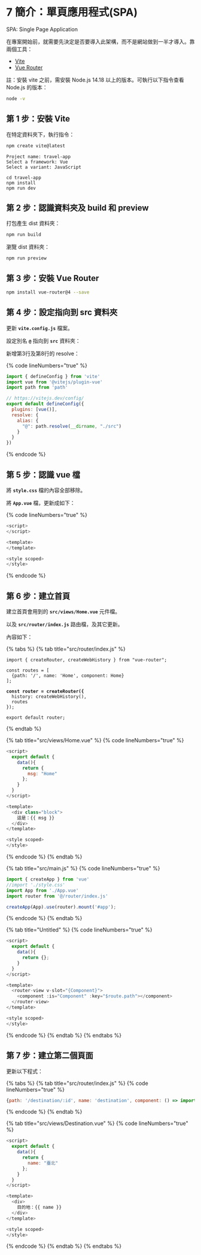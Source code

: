 # 7 簡介：單頁應用程式(SPA)

SPA: Single Page Application

在專案開始前，就需要先決定是否要導入此架構，而不是網站做到一半才導入。靠兩個工具：

* [Vite](https://vitejs.dev/)
* [Vue Router](https://router.vuejs.org/)



註：安裝 vite 之前，需安裝 Node.js 14.18 以上的版本。可執行以下指令查看 Node.js 的版本：

```bash
node -v
```

## 第 1 步：安裝 Vite

在特定資料夾下，執行指令：

```bash
npm create vite@latest
```



```
Project name: travel-app
Select a framework: Vue
Select a variant: JavaScript

cd travel-app
npm install
npm run dev
```



## 第 2 步：認識資料夾及 build 和 preview

打包產生 dist 資料夾：

```bash
npm run build
```

瀏覽 dist 資料夾：

```
npm run preview
```



## 第 3 步：安裝 Vue Router

```bash
npm install vue-router@4 --save
```



## 第 4 步：設定指向到 src 資料夾

更新 **`vite.config.js`** 檔案。

設定別名 **`@`** 指向到 **`src`** 資料夾：

新增第3行及第8行的 resolve：

{% code lineNumbers="true" %}
```javascript
import { defineConfig } from 'vite'
import vue from '@vitejs/plugin-vue'
import path from 'path'

// https://vitejs.dev/config/
export default defineConfig({
  plugins: [vue()],
  resolve: {
    alias: {
      "@": path.resolve(__dirname, "./src")
    }
  }
})

```
{% endcode %}



## 第 5 步：認識 vue 檔

將 **`style.css`** 檔的內容全部移除。

將 **`App.vue`** 檔，更新成如下：

{% code lineNumbers="true" %}
```javascript
<script>
</script>

<template>
</template>

<style scoped>
</style>
```
{% endcode %}



## 第 6 步：建立首頁

建立首頁會用到的 **`src/views/Home.vue`** 元件檔。

以及 **`src/router/index.js`** 路由檔，及其它更新。

內容如下：

{% tabs %}
{% tab title="src/router/index.js" %}
<pre class="language-javascript" data-line-numbers><code class="lang-javascript">import { createRouter, createWebHistory } from "vue-router";

const routes = [
  {path: '/', name: 'Home', component: Home}
];

<strong>const router = createRouter({
</strong>  history: createWebHistory(),
  routes
});

export default router;</code></pre>
{% endtab %}

{% tab title="src/views/Home.vue" %}
{% code lineNumbers="true" %}
```javascript
<script>
  export default {
    data(){
      return {
        msg: "Home"
      };
    }
  }
</script>

<template>
  <div class="block">
    這是：{{ msg }}
  </div>
</template>

<style scoped>
</style>
```
{% endcode %}
{% endtab %}

{% tab title="src/main.js" %}
{% code lineNumbers="true" %}
```javascript
import { createApp } from 'vue'
//import './style.css'
import App from './App.vue'
import router from '@/router/index.js'

createApp(App).use(router).mount('#app');
```
{% endcode %}
{% endtab %}

{% tab title="Untitled" %}
{% code lineNumbers="true" %}
```javascript
<script>
  export default {
    data(){
      return {};
    }
  }
</script>

<template>
  <router-view v-slot="{Component}">
    <component :is="Component" :key="$route.path"></component>
  </router-view>
</template>

<style scoped>
</style>
```
{% endcode %}
{% endtab %}
{% endtabs %}



## 第 7 步：建立第二個頁面

更新以下程式：

{% tabs %}
{% tab title="src/router/index.js" %}
{% code lineNumbers="true" %}
```javascript
{path: '/destination/:id', name: 'destination', component: () => import('@/views/Destination.vue')}
```
{% endcode %}
{% endtab %}

{% tab title="src/views/Destination.vue" %}
{% code lineNumbers="true" %}
```javascript
<script>
  export default {
    data(){
      return {
        name: "臺北"
      };
    }
  }
</script>

<template>
  <div>
    目的地：{{ name }}
  </div>
</template>

<style scoped>
</style>
```
{% endcode %}
{% endtab %}
{% endtabs %}



